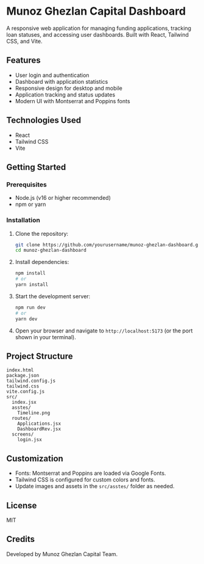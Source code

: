 # Munoz Ghezlan Capital Dashboard

A responsive web application for managing funding applications, tracking loan statuses, and accessing user dashboards. Built with React, Tailwind CSS, and Vite.

## Features
- User login and authentication
- Dashboard with application statistics
- Responsive design for desktop and mobile
- Application tracking and status updates
- Modern UI with Montserrat and Poppins fonts

## Technologies Used
- React
- Tailwind CSS
- Vite

## Getting Started

### Prerequisites
- Node.js (v16 or higher recommended)
- npm or yarn

### Installation
1. Clone the repository:
   ```bash
   git clone https://github.com/yourusername/munoz-ghezlan-dashboard.git
   cd munoz-ghezlan-dashboard
   ```
2. Install dependencies:
   ```bash
   npm install
   # or
   yarn install
   ```
3. Start the development server:
   ```bash
   npm run dev
   # or
   yarn dev
   ```
4. Open your browser and navigate to `http://localhost:5173` (or the port shown in your terminal).

## Project Structure
```
index.html
package.json
tailwind.config.js
tailwind.css
vite.config.js
src/
  index.jsx
  asstes/
    Timeline.png
  routes/
    Applications.jsx
    DashboardRev.jsx
  screens/
    login.jsx
```

## Customization
- Fonts: Montserrat and Poppins are loaded via Google Fonts.
- Tailwind CSS is configured for custom colors and fonts.
- Update images and assets in the `src/asstes/` folder as needed.

## License
MIT

## Credits
Developed by Munoz Ghezlan Capital Team.
